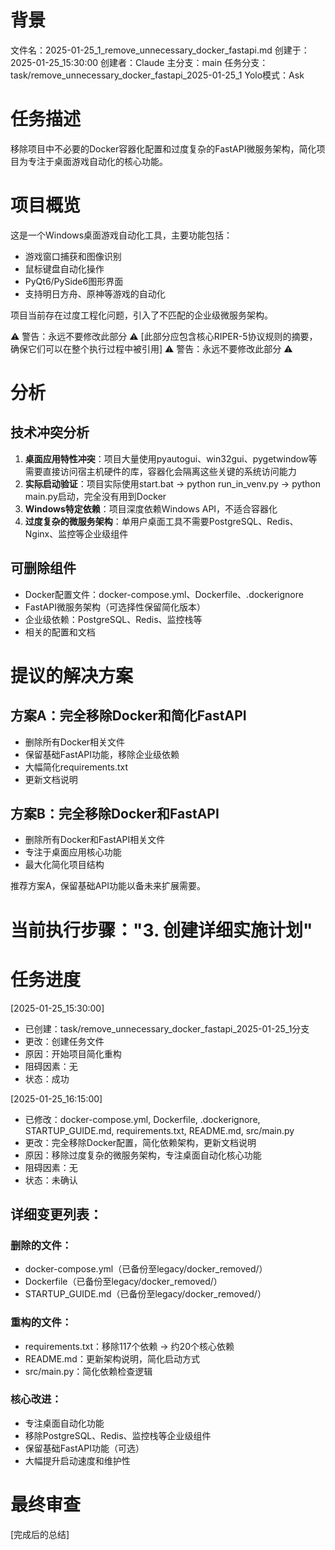 # 背景
文件名：2025-01-25_1_remove_unnecessary_docker_fastapi.md
创建于：2025-01-25_15:30:00
创建者：Claude
主分支：main
任务分支：task/remove_unnecessary_docker_fastapi_2025-01-25_1
Yolo模式：Ask

# 任务描述
移除项目中不必要的Docker容器化配置和过度复杂的FastAPI微服务架构，简化项目为专注于桌面游戏自动化的核心功能。

# 项目概览
这是一个Windows桌面游戏自动化工具，主要功能包括：
- 游戏窗口捕获和图像识别
- 鼠标键盘自动化操作  
- PyQt6/PySide6图形界面
- 支持明日方舟、原神等游戏的自动化

项目当前存在过度工程化问题，引入了不匹配的企业级微服务架构。

⚠️ 警告：永远不要修改此部分 ⚠️
[此部分应包含核心RIPER-5协议规则的摘要，确保它们可以在整个执行过程中被引用]
⚠️ 警告：永远不要修改此部分 ⚠️

# 分析
## 技术冲突分析
1. **桌面应用特性冲突**：项目大量使用pyautogui、win32gui、pygetwindow等需要直接访问宿主机硬件的库，容器化会隔离这些关键的系统访问能力
2. **实际启动验证**：项目实际使用start.bat -> python run_in_venv.py -> python main.py启动，完全没有用到Docker
3. **Windows特定依赖**：项目深度依赖Windows API，不适合容器化
4. **过度复杂的微服务架构**：单用户桌面工具不需要PostgreSQL、Redis、Nginx、监控等企业级组件

## 可删除组件
- Docker配置文件：docker-compose.yml、Dockerfile、.dockerignore
- FastAPI微服务架构（可选择性保留简化版本）
- 企业级依赖：PostgreSQL、Redis、监控栈等
- 相关的配置和文档

# 提议的解决方案
## 方案A：完全移除Docker和简化FastAPI
- 删除所有Docker相关文件
- 保留基础FastAPI功能，移除企业级依赖
- 大幅简化requirements.txt
- 更新文档说明

## 方案B：完全移除Docker和FastAPI
- 删除所有Docker和FastAPI相关文件
- 专注于桌面应用核心功能
- 最大化简化项目结构

推荐方案A，保留基础API功能以备未来扩展需要。

# 当前执行步骤："3. 创建详细实施计划"

# 任务进度
[2025-01-25_15:30:00]
- 已创建：task/remove_unnecessary_docker_fastapi_2025-01-25_1分支
- 更改：创建任务文件
- 原因：开始项目简化重构
- 阻碍因素：无
- 状态：成功

[2025-01-25_16:15:00]
- 已修改：docker-compose.yml, Dockerfile, .dockerignore, STARTUP_GUIDE.md, requirements.txt, README.md, src/main.py
- 更改：完全移除Docker配置，简化依赖架构，更新文档说明
- 原因：移除过度复杂的微服务架构，专注桌面自动化核心功能
- 阻碍因素：无
- 状态：未确认

## 详细变更列表：
### 删除的文件：
- docker-compose.yml（已备份至legacy/docker_removed/）
- Dockerfile（已备份至legacy/docker_removed/）
- STARTUP_GUIDE.md（已备份至legacy/docker_removed/）

### 重构的文件：
- requirements.txt：移除117个依赖 → 约20个核心依赖
- README.md：更新架构说明，简化启动方式
- src/main.py：简化依赖检查逻辑

### 核心改进：
- 专注桌面自动化功能
- 移除PostgreSQL、Redis、监控栈等企业级组件
- 保留基础FastAPI功能（可选）
- 大幅提升启动速度和维护性

# 最终审查
[完成后的总结] 